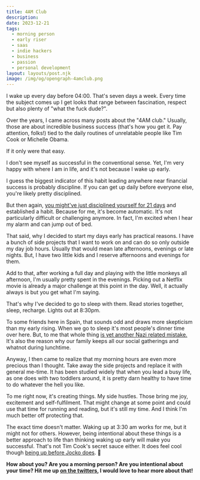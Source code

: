 ```yaml
---
title: 4AM Club
description:
date: 2023-12-21
tags:
  - morning person
  - early riser
  - saas
  - indie hackers
  - business
  - passion
  - personal development
layout: layouts/post.njk
image: /img/og/opengraph-4amclub.png
---
```

I wake up every day before 04:00. That's seven days a week. Every time the subject comes up I get looks that range between fascination, respect but also plenty of "what the fuck dude?".

Over the years, I came across many posts about the "4AM club." Usually, those are about incredible business success (that's how you get it. Pay attention, folks!) tied to the daily routines of unrelatable people like Tim Cook or Michelle Obama.

If it only were that easy.

I don't see myself as successful in the conventional sense. Yet, I'm very happy with where I am in life, and it's not because I wake up early.

I guess the biggest indicator of this habit leading anywhere near financial success is probably discipline. If you can get up daily before everyone else, you're likely pretty disciplined.

But then again, [you might've just disciplined yourself for 21 days](https://jamesclear.com/new-habit) and established a habit. Because for me, it's become automatic. It's not particularly difficult or challenging anymore. In fact, I'm excited when I hear my alarm and can jump out of bed.

That said, why I decided to start my days early has practical reasons. I have a bunch of side projects that I want to work on and can do so only outside my day job hours. Usually that would mean late afternoons, evenings or late nights. But, I have two little kids and I reserve afternoons and evenings for them.

Add to that, after working a full day and playing with the little monkeys all afternoon, I'm usually pretty spent in the evenings. Picking out a Netflix movie is already a major challenge at this point in the day. Well, it actually always is but you get what I'm saying.

That's why I've decided to go to sleep with them. Read stories together, sleep, recharge. Lights out at 8:30pm.

To some friends here in Spain, that sounds odd and draws more skepticism than my early rising. When we go to sleep it's most people's dinner time over here. But, to me that whole thing [is yet another Nazi related mistake.](https://www.bbc.com/travel/article/20170504-the-strange-reason-spaniards-eat-late) It's also the reason why our family keeps all our social gatherings and whatnot during lunchtime.

Anyway, I then came to realize that my morning hours are even more precious than I thought. Take away the side projects and replace it with general me-time. It has been studied widely that when you lead a busy life, as one does with two toddlers around, it is pretty darn healthy to have time to do whatever the hell you like.

To me right now, it's creating things. My side hustles. Those bring me joy, excitement and self-fulfilment. That might change at some point and could use that time for running and reading, but it's still my time. And I think I'm much better off protecting that.

The exact time doesn't matter. Waking up at 3:30 am works for me, but it might not for others. However, being intentional about these things is a better approach to life than thinking waking up early will make you successful. That's not Tim Cook's secret sauce either. It does feel cool though [being up before Jocko does](https://twitter.com/jockowillink/status/1737437242820591962). 🙂

**How about you? Are you a morning person? Are you intentional about your time? Hit me up [on the twitters](https://twitter.com/marcelfahle), I would love to hear more about that!**

